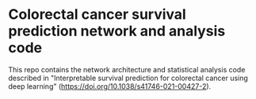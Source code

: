 # Colorectal cancer survival prediction network and analysis code

This repo contains the network architecture and statistical analysis code
described in "Interpretable survival prediction for colorectal cancer using deep
learning" (https://doi.org/10.1038/s41746-021-00427-2).

